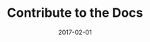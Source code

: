---
title: Contribute to the Docs
linktitle: Contribute to the Docs
description:
date: 2017-02-01
publishdate: 2017-02-01
lastmod: 2017-02-01
tags: [contribute,tutorials]
author:
authorprofileurl:
weight:
draft: false
slug:
aliases:
notes:
---